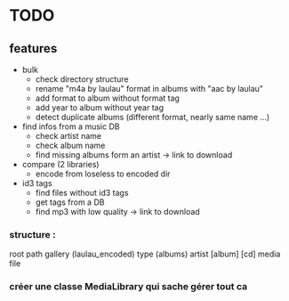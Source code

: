 # TODO

## features
- bulk
    - check directory structure
    - rename "m4a by laulau" format in albums with "aac by laulau"
    - add format to album without format tag
    - add year to album without year tag
    - detect duplicate albums (different format, nearly same name ...)
- find infos from a music DB
    - check artist name
    - check album name
    - find missing albums form an artist -> link to download
- compare (2 libraries)
    - encode from loseless to encoded dir
- id3 tags
    - find files without id3 tags
    - get tags from a DB
    - find mp3 with low quality -> link to download

### structure :
root path
	gallery (laulau_encoded)
		type (albums)
			artist
				[album]
					[cd]
						media file

### créer une classe MediaLibrary qui sache gérer tout ca
